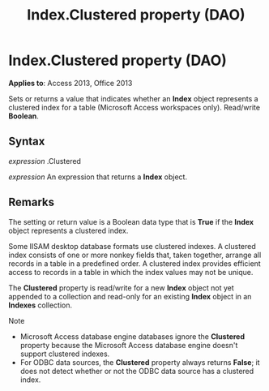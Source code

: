 ﻿---
title: Index.Clustered property (DAO)
TOCTitle: Clustered Property
ms:assetid: dd0876a9-b7fe-c8c8-e675-5ed758ce5bd3
ms:mtpsurl: https://msdn.microsoft.com/library/Ff835375(v=office.15)
ms:contentKeyID: 48548149
ms.date: 09/18/2015
mtps_version: v=office.15
f1_keywords:
- dao360.chm1052930
f1_categories:
- Office.Version=v15
---

# Index.Clustered property (DAO)

**Applies to**: Access 2013, Office 2013

Sets or returns a value that indicates whether an **Index** object represents a clustered index for a table (Microsoft Access workspaces only). Read/write **Boolean**.

## Syntax

*expression* .Clustered

*expression* An expression that returns a **Index** object.

## Remarks

The setting or return value is a Boolean data type that is **True** if the **Index** object represents a clustered index.

Some IISAM desktop database formats use clustered indexes. A clustered index consists of one or more nonkey fields that, taken together, arrange all records in a table in a predefined order. A clustered index provides efficient access to records in a table in which the index values may not be unique.

The **Clustered** property is read/write for a new **Index** object not yet appended to a collection and read-only for an existing **Index** object in an **Indexes** collection.

> [!NOTE]
> - Microsoft Access database engine databases ignore the **Clustered** property because the Microsoft Access database engine doesn't support clustered indexes.
> - For ODBC data sources, the **Clustered** property always returns **False**; it does not detect whether or not the ODBC data source has a clustered index.


